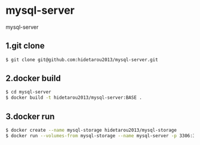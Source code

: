 # mysql-server

mysql-server

## 1.git clone

```sh
$ git clone git@github.com:hidetarou2013/mysql-server.git
```

## 2.docker build

```sh
$ cd mysql-server
$ docker build -t hidetarou2013/mysql-server:BASE .
```

## 3.docker run

```sh
$ docker create --name mysql-storage hidetarou2013/mysql-storage
$ docker run --volumes-from mysql-storage --name mysql-server -p 3306:3306 -e MYSQL_ROOT_PASSWORD=mysqladmin -e MYSQL_USER=kenshuu -e MYSQL_PASSWORD=kenshuu -e MYSQL_DATABASE=workbook -d hidetarou2013/mysql-server:BASE
```

